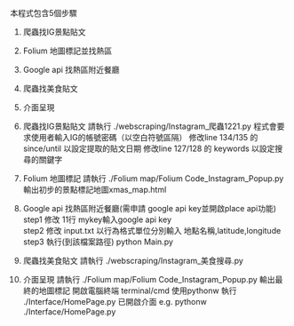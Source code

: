 本程式包含5個步驟
 1. 爬蟲找IG景點貼文
 2. Folium 地圖標記並找熱區
 3. Google api 找熱區附近餐廳
 4. 爬蟲找美食貼文
 5. 介面呈現

1. 爬蟲找IG景點貼文
請執行 ./webscraping/Instagram_爬蟲1221.py
程式會要求使用者輸入IG的帳號密碼（以空白符號區隔）
修改line 134/135 的 since/until 以設定提取的貼文日期
修改line 127/128 的 keywords 以設定搜尋的關鍵字

2. Folium 地圖標記
請執行 ./Folium map/Folium Code_Instagram_Popup.py 輸出初步的景點標記地圖xmas_map.html

3. Google api 找熱區附近餐廳(需申請 google api key並開啟place api功能)  
	step1 修改 11行 mykey輸入google api key  
	step2 修改 input.txt 以行為格式單位分別輸入 地點名稱,latitude,longitude  
	step3 執行(到該檔案路徑) python Main.py  

4. 爬蟲找美食貼文
請執行 ./webscraping/Instagram_美食搜尋.py

5. 介面呈現
請執行 ./Folium map/Folium Code_Instagram_Popup.py 輸出最終的地圖標記
開啟電腦終端 terminal/cmd 使用pythonw 執行 ./Interface/HomePage.py 已開啟介面
e.g.
pythonw ./Interface/HomePage.py
